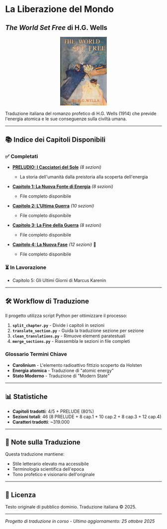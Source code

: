 # La Liberazione del Mondo
## *The World Set Free* di H.G. Wells

<p align="center">
  <img src="cover.jpg" alt="Copertina" width="150"/>
</p>

Traduzione italiana del romanzo profetico di H.G. Wells (1914) che previde l'energia atomica e le sue conseguenze sulla civiltà umana.

---

## 📚 Indice dei Capitoli Disponibili

### ✅ Completati

- **[PRELUDIO: I Cacciatori del Sole](prelude_completo_IT.md)** *(8 sezioni)*
  - La storia dell'umanità dalla preistoria alla scoperta dell'energia
  
- **[Capitolo 1: La Nuova Fonte di Energia](capitolo_01_completo_IT.md)** *(8 sezioni)*
  - File completo disponibile

- **[Capitolo 2: L'Ultima Guerra](capitolo_02_completo_IT.md)** *(10 sezioni)*
  - File completo disponibile

- **[Capitolo 3: La Fine della Guerra](capitolo_03_completo_IT.md)** *(8 sezioni)*
  - File completo disponibile

- **[Capitolo 4: La Nuova Fase](capitolo_04_completo_IT.md)** *(12 sezioni)* 🎉
  - File completo disponibile

### ⏳ In Lavorazione

- Capitolo 5: Gli Ultimi Giorni di Marcus Karenin

---

## 🛠️ Workflow di Traduzione

Il progetto utilizza script Python per ottimizzare il processo:

1. **`split_chapter.py`** - Divide i capitoli in sezioni
2. **`translate_section.py`** - Guida la traduzione sezione per sezione
3. **`clean_translations.py`** - Rimuove elementi paratestuali
4. **`merge_sections.py`** - Riassembla le sezioni in file completi

### Glossario Termini Chiave

- **Carolinium** - L'elemento radioattivo fittizio scoperto da Holsten
- **Energia atomica** - Traduzione di "atomic energy"
- **Stato Moderno** - Traduzione di "Modern State"

---

## 📊 Statistiche

- **Capitoli tradotti**: 4/5 + PRELUDE (80%)
- **Sezioni totali**: 46 (8 PRELUDE + 8 cap.1 + 10 cap.2 + 8 cap.3 + 12 cap.4)
- **Caratteri tradotti**: ~319.000

---

## 📖 Note sulla Traduzione

Questa traduzione mantiene:
- Stile letterario elevato ma accessibile
- Terminologia scientifica dell'epoca
- Tono profetico e visionario dell'originale

---

## 📜 Licenza

Testo originale di pubblico dominio. Traduzione italiana © 2025.

---

*Progetto di traduzione in corso - Ultimo aggiornamento: 25 ottobre 2025*
